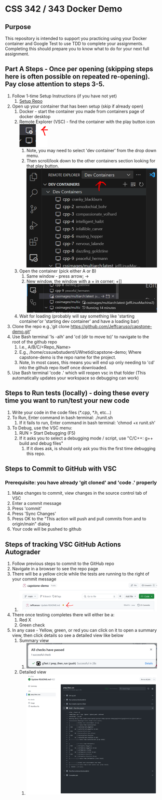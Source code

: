 # CSS 342 / 343 Docker Demo

## Purpose
This repository is intended to support you practicing using your Docker container and Google Test to use TDD to complete your assignments. 
Completing this should prepare you to know what to do for your next full assignment.

## Part A Steps - Once per opening (skipping steps here is often possible on repeated re-opening). Pay close attention to steps 3-5.
1. Follow 1-time Setup Instructions (if you have not yet)
    1. [Setup Repo](https://github.com/Jeffcaruso/capstone-Setup_Repo) 
1. Open up your container that has been setup (skip if already open) 
    1. Docker - start the container you made from containers page of docker desktop
    1. Remote Explorer (VSC) - find the container with the play button icon ![images/play button.png](https://github.com/Jeffcaruso/capstone-Setup_Repo/blob/main/images/play%20button.PNG)
        1. Note, you may need to select 'dev container' from the drop down menu.
        2. Then scroll/look down to the other containers section looking for that play button.
        ![images/drop down.png](https://github.com/Jeffcaruso/capstone-demo/blob/main/images/drop%20down.PNG)    
    1. Open the container (pick either A or B)
        1. Same window - press arrow; ->
        1. New window, the window with a + in corner; +[]
        ![images/showing opening](https://github.com/Jeffcaruso/capstone-Setup_Repo/blob/main/images/showing%20area%20selected.png)
    1. Wait for loading (probably will say something like 'starting container'or 'starting dev container' and have a loading bar)
1. Clone the repo e.g.,'git clone https://github.com/Jeffcaruso/capstone-demo.git'
1. Use Bash terminal 'ls -alh' and 'cd (dir to move to)' to navigate to the root of the github repo
    1. I.e., A/B/C/<Repo_Name>
    2. E.g., /home/cssuwbstudent/UWnetid/capstone-demo; Where capstone-demo is the repo name for the project.
    3. Note, In most cases, this means you will end up only needing to 'cd' into the github repo itself once downloaded.
1. Use Bash terminal 'code .' which will reopen vsc in that folder (This automatically updates your workspace so debugging can work)


## Steps to Run tests (locally) - doing these every time you want to run/test your new code
1. Write your code in the code files (*.cpp, *.h, etc...)
1. To Run, Enter command in bash terminal: ./runit.sh
    1. If it fails to run, Enter command in bash terminal: 'chmod +x runit.sh' 
1. To Debug, use the VSC menu:
    1. RUN > Start Debugging (F5)
    2. If it asks you to select a debugging mode / script, use "C/C++: g++ build and debug files"
        1. If it does ask, is should only ask you this the first time debugging this repo.

## Steps to Commit to GitHub with VSC
### Prerequisite: you have already 'git cloned' and 'code .' properly
1. Make changes to commit, view changes in the source control tab of VSC
2. Enter a commit message
3. Press 'commit'
4. Press 'Sync Changes'
5. Press OK to the "This action will push and pull commits from and to origin/main" dialog
6. Your code will be pushed to github

## Steps of tracking VSC GitHub Actions Autograder
1. Follow previous steps to commit to the GitHub repo
1. Navigate in a browser to see the repo page
1. There will be a yellow circle while the tests are running to the right of your commit message
    1. ![images/actions status.png](https://github.com/Jeffcaruso/capstone-demo/blob/main/images/actions%20status.PNG)
1. There once testing completes there will either be a:
    1. Red X
    2. Green check
1. In any case - Yellow, green, or red you can click on it to open a summary view, then click details so see a detailed view like below
    1. Summary view
        1. ![images/summary view.png](https://github.com/Jeffcaruso/capstone-demo/blob/main/images/summary%20view.PNG)
    3. Detailed view
        1. ![images/detailed view.png](https://github.com/Jeffcaruso/capstone-demo/blob/main/images/detailed%20view.PNG)



